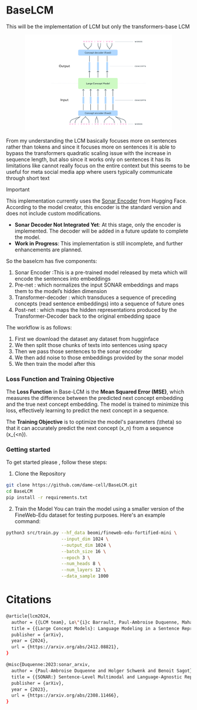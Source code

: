 # BaseLCM
This will be the implementation of LCM but only the transformers-base LCM

<p align="center">
  <img src="src/lcm.png" alt="lcm" width="400"/>
</p>


From my understanding the LCM  basically focuses more on sentences rather than tokens and since it focuses more on sentences it is able to bypass the transformers quadratic scaling issue  with the increase in sequence length, but also since it works only on sentences it has its limitations like  cannot really focus  on the entire context but this seems to be useful for meta social media app where users typically communicate through short text

>[!IMPORTANT]
> This implementation currently uses the [Sonar Encoder](https://huggingface.co/cointegrated/SONAR_200_text_encoder) from Hugging Face. According to the model creator, this encoder is the standard version and does not include custom modifications.
> - **Sonar Decoder Not Integrated Yet**: At this stage, only the encoder is implemented. The decoder will be added in a future update to complete the model.  
> - **Work in Progress**: This implementation is still incomplete, and further enhancements are planned.

So the baselcm has five components:

1) Sonar Encoder :This is a pre-trained model released by meta which will encode the sentences into embeddings 
2) Pre-net : which normalizes the input SONAR embeddings and maps them to the model’s hidden dimension 
3) Transformer-decoder : which transduces a sequence of preceding concepts (read sentence embeddings) into a sequence of future
ones
1) Post-net : which maps the hidden representations produced by the Transformer-Decoder back to the original embedding space
  


The workflow is as follows:
1) First we download the dataset any dataset from hugginface 
2) We then split those chunks of texts into sentences using spacy 
3) Then we pass those sentences to the sonar encoder 
4) We then add noise to those embeddings provided by the sonar model 
5) We then train the model after this 

### Loss Function and Training Objective

The **Loss Function** in Base-LCM is the **Mean Squared Error (MSE)**, which measures the difference between the predicted next concept embedding and the true next concept embedding. The model is trained to minimize this loss, effectively learning to predict the next concept in a sequence.

The **Training Objective** is to optimize the model's parameters \(\theta\) so that it can accurately predict the next concept \(x_n\) from a sequence \(x_{<n}\).

### Getting started 
To get started please , follow these steps:

1) Clone the Repository  
```bash
git clone https://github.com/dame-cell/BaseLCM.git
cd BaseLCM
pip install -r requirements.txt
```

2) Train the Model
You can train the model using a smaller version of the FineWeb-Edu dataset for testing purposes. Here's an example command:
```bash
python3 src/train.py --hf_data beomi/fineweb-edu-fortified-mini \
                     --input_dim 1024 \
                     --output_dim 1024 \
                     --batch_size 16 \
                     --epoch 3 \
                     --num_heads 8 \
                     --num_layers 12 \
                     --data_sample 1000

```

# Citations 

```bash
@article{lcm2024,
  author = {{LCM team}, Lo\"{i}c Barrault, Paul-Ambroise Duquenne, Maha Elbayad, Artyom Kozhevnikov, Belen Alastruey, Pierre Andrews, Mariano Coria, Guillaume Couairon, Marta R. Costa-juss\`{a}, David Dale, Hady Elsahar, Kevin Heffernan, Jo\~{a}o Maria Janeiro, Tuan Tran, Christophe Ropers, Eduardo Sánchez, Robin San Roman, Alexandre Mourachko, Safiyyah Saleem, Holger Schwenk},
  title = {{Large Concept Models}: Language Modeling in a Sentence Representation Space},
  publisher = {arXiv},
  year = {2024},
  url = {https://arxiv.org/abs/2412.08821},
}
```
```bash
@misc{Duquenne:2023:sonar_arxiv,
  author = {Paul-Ambroise Duquenne and Holger Schwenk and Benoit Sagot},
  title = {{SONAR:} Sentence-Level Multimodal and Language-Agnostic Representations},
  publisher = {arXiv},
  year = {2023},
  url = {https://arxiv.org/abs/2308.11466},
}
```

